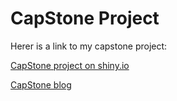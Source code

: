 # CapStone Project

Herer is a link to my capstone project:

[CapStone project on shiny.io](https://stevenjongerden.shinyapps.io/carrecommender/)

[CapStone blog](https://blog.nycdatascience.com/student-works/capstone/carrecommender/)

